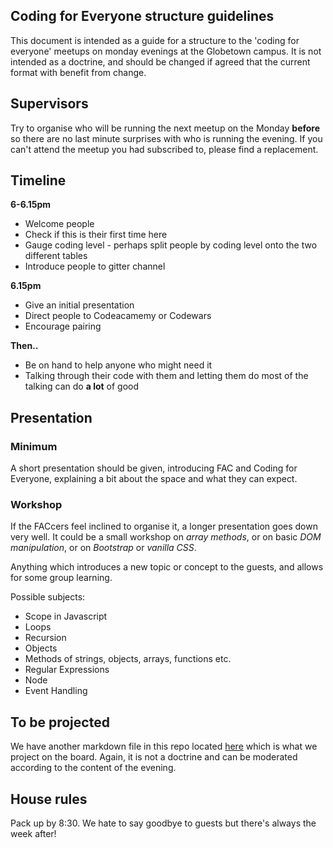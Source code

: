 ## Coding for Everyone structure guidelines

This document is intended as a guide for a structure to the 'coding for everyone' meetups on monday evenings at the Globetown campus. It is not intended as a doctrine, and should be changed if agreed that the current format with benefit from change.

## Supervisors

Try to organise who will be running the next meetup on the Monday **before** so there are no last minute surprises with who is running the evening. If you can't attend the meetup you had subscribed to, please find a replacement.

## Timeline

**6-6.15pm**
* Welcome people
* Check if this is their first time here
* Gauge coding level - perhaps split people by coding level onto the two different tables
* Introduce people to gitter channel

**6.15pm**
* Give an initial presentation
* Direct people to Codeacamemy or Codewars
* Encourage pairing

**Then..**
* Be on hand to help anyone who might need it
* Talking through their code with them and letting them do most of the talking can do **a lot** of good

## Presentation

### Minimum

A short presentation should be given, introducing FAC and Coding for Everyone, explaining a bit about the space and what they can expect.

### Workshop

If the FACcers feel inclined to organise it, a longer presentation goes down very well. It could be a small workshop on *array methods*, or on basic *DOM manipulation*, or on *Bootstrap* or *vanilla CSS*.

Anything which introduces a new topic or concept to the guests, and allows for some group learning.

Possible subjects:

* Scope in Javascript
* Loops
* Recursion
* Objects
* Methods of strings, objects, arrays, functions etc.
* Regular Expressions
* Node
* Event Handling

## To be projected

We have another markdown file in this repo located [here](https://github.com/FAC6/Improvements-to-coding-for-everyone/blob/master/toProject.md) which is what we project on the board. Again, it is not a doctrine and can be moderated according to the content of the evening.

## House rules

Pack up by 8:30. We hate to say goodbye to guests but there's always the week after!
